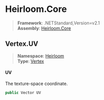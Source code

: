 # Heirloom.Core

> **Framework**: .NETStandard,Version=v2.1  
> **Assembly**: [Heirloom.Core][0]  

## Vertex.UV

> **Namespace**: [Heirloom][0]  
> **Type**: [Vertex][1]  

#### UV

The texture-space coordinate.

```cs
public Vector UV
```

[0]: ../../../Heirloom.Core.md
[1]: ../Vertex.md
